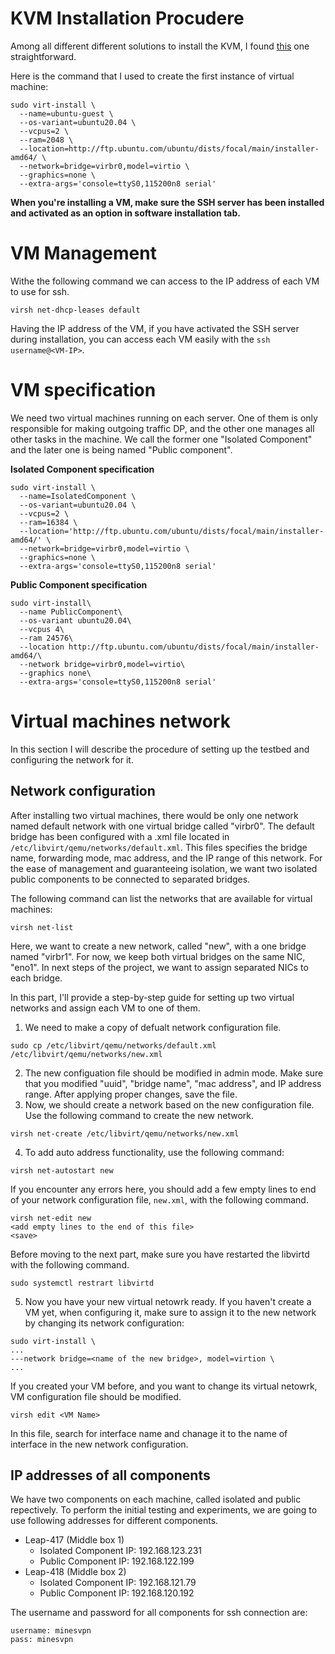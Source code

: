 # KVM Installation Procudere
Among all different different solutions to install the KVM, I found [this](https://phoenixnap.com/kb/ubuntu-install-kvm) one straightforward. 

Here is the command that I used to create the first instance of virtual machine:
```
sudo virt-install \
  --name=ubuntu-guest \
  --os-variant=ubuntu20.04 \ 
  --vcpus=2 \
  --ram=2048 \ 
  --location=http://ftp.ubuntu.com/ubuntu/dists/focal/main/installer-amd64/ \
  --network=bridge=virbr0,model=virtio \
  --graphics=none \
  --extra-args='console=ttyS0,115200n8 serial' 
```
**When you're installing a VM, make sure the SSH server has been installed and activated as an option in software installation tab.**

# VM Management
Withe the following command we can access to the IP address of each VM to use for ssh.
```
virsh net-dhcp-leases default
```
Having the IP address of the VM, if you have activated the SSH server during installation, you can access each VM easily with the `ssh username@<VM-IP>`.

# VM specification
We need two virtual machines running on each server. One of them is only responsible for making outgoing traffic DP, and the other one manages all other tasks in the machine.
We call the former one "Isolated Component" and the later one is being named "Public component". 

**Isolated Component specification**
```
sudo virt-install \
  --name=IsolatedComponent \
  --os-variant=ubuntu20.04 \ 
  --vcpus=2 \
  --ram=16384 \ 
  --location='http://ftp.ubuntu.com/ubuntu/dists/focal/main/installer-amd64/' \
  --network=bridge=virbr0,model=virtio \
  --graphics=none \
  --extra-args='console=ttyS0,115200n8 serial' 
```

**Public Component specification**
```
sudo virt-install\
  --name PublicComponent\
  --os-variant ubuntu20.04\ 
  --vcpus 4\
  --ram 24576\ 
  --location http://ftp.ubuntu.com/ubuntu/dists/focal/main/installer-amd64/\
  --network bridge=virbr0,model=virtio\
  --graphics none\
  --extra-args='console=ttyS0,115200n8 serial' 
```

# Virtual machines network
In this section I will describe the procedure of setting up the testbed and configuring the network for it.

## Network configuration
After installing two virtual machines, there would be only one network named default network with one virtual bridge called "virbr0". 
The default bridge has been configured with a .xml file located in `/etc/libvirt/qemu/networks/default.xml`. 
This files specifies the bridge name, forwarding mode, mac address, and the IP range of this network.
For the ease of management and guaranteeing isolation, we want two isolated public components to be connected to separated bridges.

The following command can list the networks that are available for virtual machines:
```
virsh net-list
```
Here, we want to create a new network, called "new", with a one bridge named "virbr1".
For now, we keep both virtual bridges on the same NIC, "eno1". 
In next steps of the project, we want to assign separated NICs to each bridge. 

In this part, I'll provide a step-by-step guide for setting up two virtual networks and assign each VM to one of them.
1. We need to make a copy of defualt network configuration file.
```
sudo cp /etc/libvirt/qemu/networks/default.xml /etc/libvirt/qemu/networks/new.xml
```
2. The new configuation file should be modified in admin mode. Make sure that you modified "uuid", "bridge name", "mac address", and IP address range.
After applying proper changes, save the file. 
3. Now, we should create a network based on the new configuration file. Use the following command to create the new network.
```
virsh net-create /etc/libvirt/qemu/networks/new.xml
```
4. To add auto address functionality, use the following command:
```
virsh net-autostart new
```
If you encounter any errors here, you should add a few empty lines to end of your network configuration file, `new.xml`, with the following command.
```
virsh net-edit new
<add empty lines to the end of this file>
<save>
```
Before moving to the next part, make sure you have restarted the libvirtd with the following command.
```
sudo systemctl restrart libvirtd
```
5. Now you have your new virtual netowrk ready. If you haven't create a VM yet, when configuring it, make sure to assign it to the new network by changing its network configuration:
```
sudo virt-install \ 
...
---network bridge=<name of the new bridge>, model=virtion \
...
```
If you created your VM before, and you want to change its virtual netowrk, VM configuration file should be modified.
```
virsh edit <VM Name>
```
In this file, search for interface name and chanage it to the name of interface in the new network configuration.
## IP addresses of all components 
We have two components on each machine, called isolated and public repectively.
To perform the initial testing and experiments, we are going to use following addresses for different components.
* Leap-417 (Middle box 1)
  * Isolated Component IP: 192.168.123.231
  * Public Component IP: 192.168.122.199
* Leap-418 (Middle box 2)
  * Isolated Component IP: 192.168.121.79
  * Public Component IP: 192.168.120.192

The username and password for all components for ssh connection are:
```
username: minesvpn
pass: minesvpn
```
